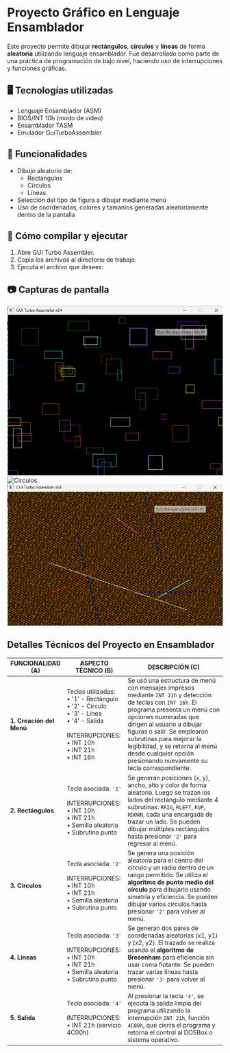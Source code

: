 # Proyecto Gráfico en Lenguaje Ensamblador

Este proyecto permite dibujar **rectángulos**, **círculos** y **líneas** de forma **aleatoria** utilizando lenguaje ensamblador. Fue desarrollado como parte de una práctica de programación de bajo nivel, haciendo uso de interrupciones y funciones gráficas.

## 🖥️ Tecnologías utilizadas

- Lenguaje Ensamblador (ASM)
- BIOS/INT 10h (modo de video)
- Ensamblador TASM 
- Emulador GuiTurboAssembler

## 🚀 Funcionalidades

- Dibujo aleatorio de:
  - Rectángulos
  - Círculos
  - Líneas
- Selección del tipo de figura a dibujar mediante menú
- Uso de coordenadas, colores y tamanios generadas aleatoriamente dentro de la pantalla


## 🔧 Cómo compilar y ejecutar

1. Abre GUI Turbo Assembler.
2. Copia los archivos al directorio de trabajo.
3. Ejecuta el archivo que desees:


## 📷 Capturas de pantalla

![Rectangulos](img/rectangulos.png)
![Circulos](img/circulos.png)
![Lineas](img/lineas.png)


## Detalles Técnicos del Proyecto en Ensamblador

| FUNCIONALIDAD (A) | ASPECTO TÉCNICO (B) | DESCRIPCIÓN (C) |
|-------------------|---------------------|------------------|
| **1. Creación del Menú** | Teclas utilizadas:<br>• '1' - Rectángulo<br>• '2' - Círculo<br>• '3' - Línea<br>• '4' - Salida<br><br>INTERRUPCIONES:<br>• INT 10h<br>• INT 21h<br>• INT 16h | Se usó una estructura de menú con mensajes impresos mediante `INT 21h` y detección de teclas con `INT 16h`. El programa presenta un menú con opciones numeradas que dirigen al usuario a dibujar figuras o salir. Se emplearon subrutinas para mejorar la legibilidad, y se retorna al menú desde cualquier opción presionando nuevamente su tecla correspondiente. |
| **2. Rectángulos** | Tecla asociada: `'1'`<br><br>INTERRUPCIONES:<br>• INT 10h<br>• INT 21h<br>• Semilla aleatoria<br>• Subrutina punto | Se generan posiciones (x, y), ancho, alto y color de forma aleatoria. Luego se trazan los lados del rectángulo mediante 4 subrutinas: `RRIG`, `RLEFT`, `RUP`, `RDOWN`, cada una encargada de trazar un lado. Se pueden dibujar múltiples rectángulos hasta presionar `'2'` para regresar al menú. |
| **3. Círculos** | Tecla asociada: `'2'`<br><br>INTERRUPCIONES:<br>• INT 10h<br>• INT 21h<br>• Semilla aleatoria<br>• Subrutina punto | Se genera una posición aleatoria para el centro del círculo y un radio dentro de un rango permitido. Se utiliza el **algoritmo de punto medio del círculo** para dibujarlo usando simetría y eficiencia. Se pueden dibujar varios círculos hasta presionar `'2'` para volver al menú. |
| **4. Líneas** | Tecla asociada: `'3'`<br><br>INTERRUPCIONES:<br>• INT 10h<br>• INT 21h<br>• Semilla aleatoria<br>• Subrutina punto | Se generan dos pares de coordenadas aleatorias (x1, y1) y (x2, y2). El trazado se realiza usando el **algoritmo de Bresenham** para eficiencia sin usar coma flotante. Se pueden trazar varias líneas hasta presionar `'3'` para volver al menú. |
| **5. Salida** | Tecla asociada: `'4'`<br><br>INTERRUPCIONES:<br>• INT 21h (servicio 4C00h) | Al presionar la tecla `'4'`, se ejecuta la salida limpia del programa utilizando la interrupción `INT 21h`, función `4C00h`, que cierra el programa y retorna el control al DOSBox o sistema operativo. |



